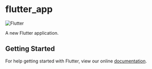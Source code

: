 # flutter_app

![Flutter](https://cdn-images-1.medium.com/max/1600/1*DWrRhRe2O2V6zIfSugZAIw.png)

A new Flutter application.

## Getting Started

For help getting started with Flutter, view our online
[documentation](https://flutter.io/).
